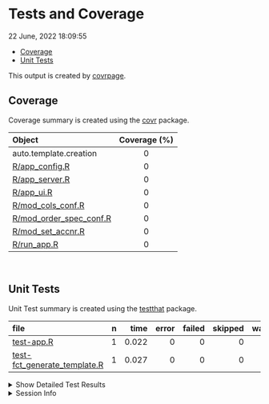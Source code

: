 Tests and Coverage
================
22 June, 2022 18:09:55

-   [Coverage](#coverage)
-   [Unit Tests](#unit-tests)

This output is created by
[covrpage](https://github.com/yonicd/covrpage).

## Coverage

Coverage summary is created using the
[covr](https://github.com/r-lib/covr) package.

| Object                                                | Coverage (%) |
|:------------------------------------------------------|:------------:|
| auto.template.creation                                |      0       |
| [R/app_config.R](../R/app_config.R)                   |      0       |
| [R/app_server.R](../R/app_server.R)                   |      0       |
| [R/app_ui.R](../R/app_ui.R)                           |      0       |
| [R/mod_cols_conf.R](../R/mod_cols_conf.R)             |      0       |
| [R/mod_order_spec_conf.R](../R/mod_order_spec_conf.R) |      0       |
| [R/mod_set_accnr.R](../R/mod_set_accnr.R)             |      0       |
| [R/run_app.R](../R/run_app.R)                         |      0       |

<br>

## Unit Tests

Unit Test summary is created using the
[testthat](https://github.com/r-lib/testthat) package.

| file                                                                  |   n |  time | error | failed | skipped | warning |
|:----------------------------------------------------------------------|----:|------:|------:|-------:|--------:|--------:|
| [test-app.R](testthat/test-app.R)                                     |   1 | 0.022 |     0 |      0 |       0 |       0 |
| [test-fct_generate_template.R](testthat/test-fct_generate_template.R) |   1 | 0.027 |     0 |      0 |       0 |       0 |

<details closed>
<summary>
Show Detailed Test Results
</summary>

| file                                                                     | context               | test                 | status |   n |  time |
|:-------------------------------------------------------------------------|:----------------------|:---------------------|:-------|----:|------:|
| [test-app.R](testthat/test-app.R#L2)                                     | app                   | multiplication works | PASS   |   1 | 0.022 |
| [test-fct_generate_template.R](testthat/test-fct_generate_template.R#L2) | fct_generate_template | multiplication works | PASS   |   1 | 0.027 |

</details>
<details>
<summary>
Session Info
</summary>

| Field    | Value                        |
|:---------|:-----------------------------|
| Version  | R version 4.2.0 (2022-04-22) |
| Platform | x86_64-pc-linux-gnu (64-bit) |
| Running  | Arch Linux                   |
| Language | en_US                        |
| Timezone | Europe/Stockholm             |

| Package  | Version |
|:---------|:--------|
| testthat | 3.1.4   |
| covr     | 3.5.1   |
| covrpage | 0.1     |

</details>
<!--- Final Status : pass --->
